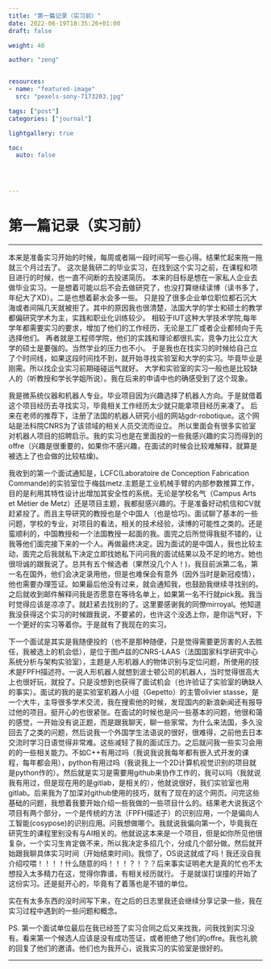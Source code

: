```yaml
---
title: "第一篇记录（实习前）"
date: 2022-06-19T18:35:26+01:00
draft: false

weight: 40

author: "zeng"


resources:
- name: "featured-image"
  src: "pexels-sony-7173203.jpg"

tags: ["post"]
categories: ["journal"]

lightgallery: true

toc:
  auto: false




---
```


# 第一篇记录（实习前）

***
本来是准备实习开始的时候，每周或者隔一段时间写一些心得。结果忙起来拖一拖就三个月过去了。
这次是我研二的毕业实习，在找到这个实习之前，在课程和项目进行的时候，也一直不间断的去投递简历。
本来的目标是想在一家私人企业去做毕业实习。一是想着可能以后不会去做研究了，也没打算继续读博（读书多了，年纪大了XD）。二是也想着薪水会多一些。
只是投了很多企业单位职位都石沉大海或者间隔几天就被拒了。其中的原因我也很清楚，法国大学的学士和硕士的教学都偏研究学术为主，实践和职业化训练较少。
相较于IUT这种大学技术学院,每年学年都需要实习的要求，增加了他们的工作经历，无论是工厂或者企业都倾向于先选择他们。
再者就是工程师学院，他们的实践和理论都很扎实，竞争力比公立大学的硕士是要强的。当然学业的压力也不小。
于是我也在找实习的时候给自己立了个时间线，如果这段时间找不到，就开始寻找实验室和大学的实习。毕竟毕业是刚需。所以找企业实习前期碰碰运气就好。
大学和实验室的实习一般也是比较缺人的（听教授和学长学姐所说）。我在后来的申请中也的确感受到了这个现象。

我是微系统仪器和机器人专业。毕业项目因为兴趣选择了机器人方向。于是就借着这个项目经历去寻找实习，毕竟相关工作经历太少就只能拿项目经历来凑了。
后来在老师的推荐下，注册了法国的机器人研究小组的网站gdr-robotique。这个网站是法科院CNRS为了该领域的相关人员交流而设立。
所以里面会有很多实验室对机器人项目的招聘启示。我的实习也是在里面投的一些我感兴趣的实习而得到的offre（兴趣是很重要的，如果你不感兴趣，在面试的时候会比较难解释，就算是被选上了也会做的比较枯燥)。

我收到的第一个面试通知是，LCFC(Laboratoire de Conception Fabrication Commande)的实验室位于梅兹metz.主题是工业机械手臂的内部参数推算工作，目的是利用其特性设计出增加其安全性的系统。无论是学校名气（Campus Arts et Métier de Metz）还是项目主题，我都挺感兴趣的。于是准备好动机信和CV就赶紧投了。而且主导研究的教授也是个中国人（也是恰巧)。面试聊了基本的一些问题，学校的专业，对项目的看法，相关的技术经验，读博的可能性之类的。还是蛮顺利的，中国教授和一个法国教授一起面的我。面完之后所觉得我挺不错的，让我等他们面完接下来的一个人。再做最终决定。因为面试的是中国人，我也比较主动，面完之后我就私下决定立即找她私下问问我的面试结果以及不足的地方。她也很坦诚的跟我说了。总共有五个候选者（果然没几个人！)，我目前派第二名，第一名在国外，他们会决定录用他，但是也难保会有意外（因外当时是新冠疫情），他也需要办理签证。如果最后他没有过来，就会通知我，也鼓励我继续寻找别的。之后就收到邮件解释问我是否愿意在等待名单上，如果第一名不行就pick我。我当时觉得应该是凉凉了。就赶紧去找别的了。这里要感谢我的同僚mirroyal。他知道我没获得这个实习的时候跟我说，不要紧的，也许这个没选上你，是你运气好，下一个更好的实习等着你。于是就有了我现在的实习。

下一个面试是其实是我随便投的（也不是那种随便，只是觉得需要更厉害的人去胜任，我被选上的机会低），是位于图卢兹的CNRS-LAAS（法国国家科学研究中心系统分析与架构实验室），主题是人形机器人的物体识别与定位问题，所使用的技术是FPFH描述符。一说人形机器人就想到波士顿公司的机器人，当时觉得很高大上也很好玩，就投了。只是没想到也获得了面试机会（也许验证了实验室的确缺人的事实）。面试的我的是实验室机器人小组（Gepetto）的主管olivier stasse，是一个大牛，主导很多学术交流，我在搜索他的时候，发现国内的新浪新闻还有报导过他的项目。挺开心的也很紧张。在面试的时候也是问一些基本的问题，他很和蔼的感觉，一开始没有说正题，而是跟我聊天，聊一些家常。为什么来法国，多久没回去了之类的问题，然后说我一个外国学生法语说的很好，很难得，之前他去日本交流时学习日语觉得非常难。这些减轻了我的面试压力。之后就问我一些实习会用的的一些相关能力。不如C++有用过吗（我说我说我每年都有嵌入式开发的课程，每年都会用），python有用过吗（我说我上一个2D计算机视觉识别的项目就是python作的）。然后就是实习是需要用github来协作工作的，我可以吗（我就说我有用过，但是现在用的是gitlab，是相关的），他就说很好，我们实验室也用gitlab。后来我为了加深对github使用的技巧，就有了现在的这个网页。问完这些基础的问题，我想着我要开始介绍一些我做的一些项目什么的。结果老大说我这个项目有两个部分，一个是传统的方法（FPFH描述子）的识别应用，一个是偏向人工智能(cosypose)的识别应用。问我想做哪个。我就说我偏向第一个，毕竟我在研究生的课程里别没有与AI相关的。他就说这本来是一个项目，但是如你所见他很复杂，一个实习生肯定做不来，所以我决定多招几个，分成几个部分做。然后就开始跟我聊具体实习时间（开始结束时间)。我惊了，OS说这就成了吗！我还没自我介绍哎喂！！！！什么随意的吗！！！？！？？后来事实证明老大是真的忙也不太想投入太多精力在这，觉得你靠谱，有相关经历就行。
于是就误打误撞的开始了这份实习。还是挺开心的，毕竟有了着落也是不错的单位。

实在有太多东西的没时间写下来，在之后的日志里我还会继续分享记录一些，我在实习过程中遇到的一些问题和概念。


PS. 第一个面试单位最后在我已经签了实习合同之后又来找我，问我找到实习没有。看来第一个候选人应该是没有成功签证，或者拒绝了他们的offre。我也礼貌的回复了他们的邀请。他们也为我开心，说我实习的实验室是很好的。






***





